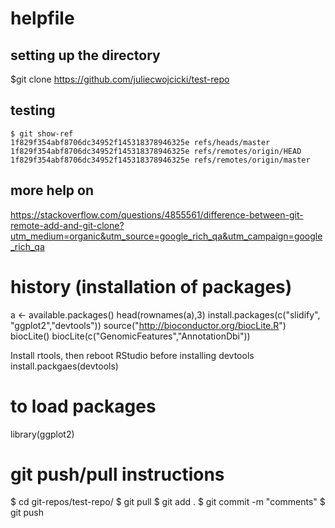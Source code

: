 # helpfile

## setting up the directory 
$git clone https://github.com/juliecwojcicki/test-repo

## testing

```
$ git show-ref
1f829f354abf8706dc34952f145318378946325e refs/heads/master
1f829f354abf8706dc34952f145318378946325e refs/remotes/origin/HEAD
1f829f354abf8706dc34952f145318378946325e refs/remotes/origin/master
```


## more help on
<https://stackoverflow.com/questions/4855561/difference-between-git-remote-add-and-git-clone?utm_medium=organic&utm_source=google_rich_qa&utm_campaign=google_rich_qa>

# history (installation of packages)

a <- available.packages()
head(rownames(a),3)
install.packages(c("slidify", "ggplot2","devtools"))
source("http://bioconductor.org/biocLite.R")
biocLite()
biocLite(c("GenomicFeatures","AnnotationDbi"))

Install rtools, then reboot RStudio before installing devtools
install.packgaes(devtools)

# to load packages

library(ggplot2)

# git push/pull instructions
$ cd git-repos/test-repo/
$ git pull
$ git add .
$ git commit -m "comments"
$ git push